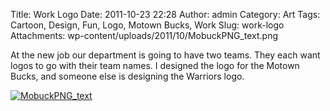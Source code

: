Title: Work Logo
Date: 2011-10-23 22:28
Author: admin
Category: Art
Tags: Cartoon, Design, Fun, Logo, Motown Bucks, Work
Slug: work-logo
Attachments: wp-content/uploads/2011/10/MobuckPNG_text.png

At the new job our department is going to have two teams. They each want
logos to go with their team names. I designed the logo for the Motown
Bucks, and someone else is designing the Warriors logo.

[![](http://www.realityimprovement.com/wp-content/uploads/2011/10/MobuckPNG_text.png "MobuckPNG_text")](http://www.realityimprovement.com/wp-content/uploads/2011/10/MobuckPNG_text.png)
